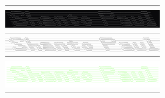 <hr />
<img src="./ascii-art-text.png">
<hr />
<img src="./ascii-text-art07.png">
<hr />
<img src="./ascii-art-image.png">
<hr />